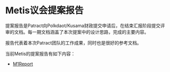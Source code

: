 # Metis议会提案报告

提案报告是Patract向Polkdaot/Kusama财政提交申请后，在结束汇报阶段提交评审的文档。每一期文档涵盖了本次提案中的设计思路，完成的主要内容。

报告代表着本次Patract团队的工作成果，同时也是很好的参考文档。

当前Metis的提案报告有如下内容：

- [M1Report](./reports/M1Report.md)

